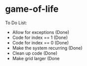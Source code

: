 # game-of-life

To Do List:
- Allow for exceptions (Done)
- Code for index == 1 (Done)
- Code for index == 0 (Done)
- Make the system recurring (Done)
- Clean up code (Done)
- Make grid larger (Done

